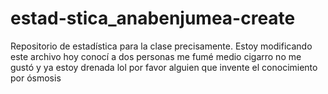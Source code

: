 # estad-stica_anabenjumea-create
Repositorio de estadística para la clase precisamente.
Estoy modificando este archivo
hoy conocí a dos personas 
me fumé medio cigarro
no me gustó
y ya estoy drenada
lol
por favor alguien que invente el conocimiento por ósmosis

